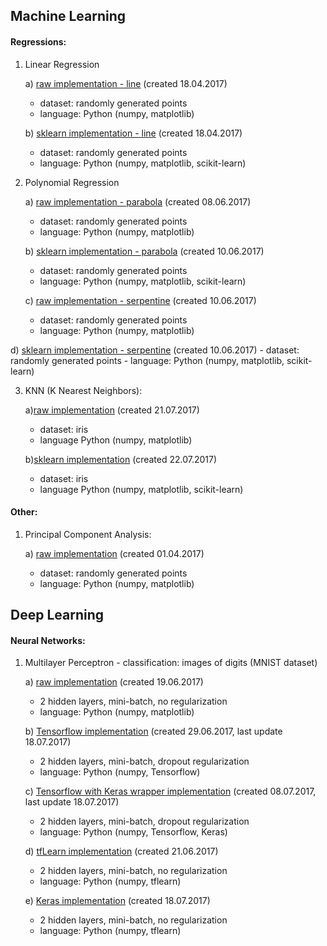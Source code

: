 ## Machine Learning

#### Regressions:

1. Linear Regression

	a) [raw implementation - line](https://github.com/FisherKK/F1sherKK-MachineLearning/blob/master/LinearRegression/LineFit/RandomlyGenerated-Dataset/raw_solution/LinearRegression_Raw.ipynb) (created 18.04.2017)
	- dataset: randomly generated points
	- language: Python (numpy, matplotlib)

	b) [sklearn implementation - line](https://github.com/FisherKK/F1sherKK-MachineLearning/blob/master/LinearRegression/LineFit/RandomlyGenerated-Dataset/sklearn_solution/LinearRegression_Sklearn.ipynb) (created 18.04.2017)
	- dataset: randomly generated points
	- language: Python (numpy, matplotlib, scikit-learn)


2. Polynomial Regression

	a) [raw implementation - parabola](https://github.com/FisherKK/F1sherKK-MachineLearning/blob/master/PolynomialRegression/ParabolaFit/RandomlyGenerated-Dataset/raw_solution/PolynomialRegression_Exponentation2_Raw.ipynb) (created 08.06.2017)
	- dataset: randomly generated points
	- language: Python (numpy, matplotlib)

	b) [sklearn implementation - parabola](https://github.com/FisherKK/F1sherKK-MachineLearning/blob/master/PolynomialRegression/ParabolaFit/RandomlyGenerated-Dataset/sklearn_solution/PolynomialRegression_Exponentation2_Sklearn.ipynb) (created 10.06.2017)
	- dataset: randomly generated points
	- language: Python (numpy, matplotlib, scikit-learn)

	c) [raw implementation - serpentine](https://github.com/FisherKK/F1sherKK-MachineLearning/blob/master/PolynomialRegression/SerpentineFit/RandomlyGenerated-Dataset/raw_solution/PolynomialRegression_Exponentation3_Raw.ipynb) (created 10.06.2017)
	- dataset: randomly generated points
	- language: Python (numpy, matplotlib)

  d) [sklearn implementation - serpentine](https://github.com/FisherKK/F1sherKK-MachineLearning/blob/master/PolynomialRegression/SerpentineFit/RandomlyGenerated-Dataset/sklearn_solution/PolynomialRegression_Exponentation3_Sklearn.ipynb) (created 10.06.2017)
	- dataset: randomly generated points
	- language: Python (numpy, matplotlib, scikit-learn)

3. KNN (K Nearest Neighbors):

	a)[raw implementation](https://github.com/FisherKK/F1sherKK-MachineLearning/blob/master/Iris-Dataset/raw_solution/KNN_Iris_Raw.ipynb) (created 21.07.2017)
	- dataset: iris
	- language Python (numpy, matplotlib)

	b)[sklearn implementation](https://github.com/FisherKK/F1sherKK-MachineLearning/blob/master/Iris-Dataset/sklearn_solution/KNN_Iris_Sklearn.ipynb) (created 22.07.2017)
	- dataset: iris
	- language Python (numpy, matplotlib, scikit-learn)

#### Other:

1. Principal Component Analysis:

	a) [raw implementation](https://github.com/FisherKK/F1sherKK-MachineLearning/blob/master/PrincipalComponenAnalysis/PCA_Raw.ipynb) (created 01.04.2017)
	- dataset: randomly generated points
	- language: Python (numpy, matplotlib)

## Deep Learning

#### Neural Networks:

1. Multilayer Perceptron - classification: images of digits (MNIST dataset)

	a) [raw implementation](https://github.com/FisherKK/F1sherKK-MachineLearning/blob/master/NN-MultilayerPerceptron/Classification/MNIST-Dataset/raw_solution/MultilayerPerceptron-MNIST-Raw.ipynb) (created 19.06.2017)
	- 2 hidden layers, mini-batch, no regularization
	- language: Python (numpy, matplotlib)

	b) [Tensorflow implementation](https://github.com/FisherKK/F1sherKK-MachineLearning/blob/master/NN-MultilayerPerceptron/Classification/MNIST-Dataset/tensorflow_solution/MultilayerPerceptron-MNIST-Tensorflow.ipynb) (created 29.06.2017, last update 18.07.2017)
	- 2 hidden layers, mini-batch, dropout regularization
	- language: Python (numpy, Tensorflow)

	c) [Tensorflow with Keras wrapper implementation](https://github.com/FisherKK/F1sherKK-MachineLearning/blob/master/NN-MultilayerPerceptron/Classification/MNIST-Dataset/tensorflow-keras_solution/MultilayerPerceptron-MNIST-TensorflowWithKerasWrapper.ipynb) (created 08.07.2017, last update 18.07.2017)
	- 2 hidden layers, mini-batch, dropout regularization
	- language: Python (numpy, Tensorflow, Keras)

	d) [tfLearn implementation](https://github.com/FisherKK/F1sherKK-MachineLearning/blob/master/NN-MultilayerPerceptron/Classification/MNIST-Dataset/tflearn_solution/MultilayerPerceptron-MNIST-tflearn.ipynb) (created 21.06.2017)
	- 2 hidden layers, mini-batch, no regularization
	- language: Python (numpy, tflearn)

	e) [Keras implementation](https://github.com/FisherKK/F1sherKK-MachineLearning/blob/master/NN-MultilayerPerceptron/Classification/MNIST-Dataset/tflearn_solution/MultilayerPerceptron-MNIST-tflearn.ipynb) (created 18.07.2017)
	- 2 hidden layers, mini-batch, no regularization
	- language: Python (numpy, tflearn)
